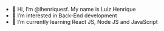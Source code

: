 - 👋 Hi, I’m @lhenriquesf. My name is Luiz Henrique
- 👀 I’m interested in Back-End development 
- 🌱 I’m currently learning React JS, Node JS and JavaScript

<!---
lhenriquesf/lhenriquesf is a ✨ special ✨ repository because its `README.md` (this file) appears on your GitHub profile.
You can click the Preview link to take a look at your changes.
--->
